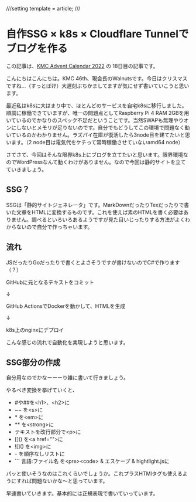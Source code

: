 ///setting
template = article;
///

# 自作SSG × k8s × Cloudflare Tunnelでブログを作る

この記事は、[KMC Advent Calendar 2022](https://adventar.org/calendars/8005) の 18日目の記事です。

こんにちはこんにちは。KMC 46th、現会長のWalnutsです。今日はクリスマスですね...（すっとぼけ）大遅刻ぶちかましてますが気にせず書いていこうと思います。

最近私はk8sに大はまり中で、ほとんどのサービスを自宅k8sに移行しました。順調に稼働できていますが、唯一の問題点としてRaspberry Pi 4 RAM 2GBを用いているのでかなりのスペック不足だということです。当然SWAPも無理やりオンにしないとメモリが足りないのです。自分でもどうしてこの環境で問題なく動いているのかわかりません。ラズパイ在庫が復活したら3node目を建てたいと思います。（2 node目は電気代をケチって常時稼働させていないamd64 node）

さてさて、今回はそんな限界k8s上にブログを立てたいと思います。限界環境なのでWordPressなんて動くわけがありません。なので今回は静的サイトを立てていきましょう。

## SSG？

SSGは「静的サイトジェネレータ」です。MarkDownだったりTexだったりで書いた文章をHTMLに変換するものです。これを使えば素のHTMLを書く必要はありません。調べるといろいろあるようですが見た目いじったりする方法がよくわからないので自分で作っちゃいます。

## 流れ

JSだったりGoだったりで書くとよさそうですが書けないのでC#で作ります（？）

GitHubに元となるテキストをコミット

↓

GitHub ActionsでDockerを動かして、HTMLを生成

↓

k8s上のnginxにデプロイ

こんな感じの流れで自動化を実現しようと思います。
## SSG部分の作成
自分用なのでかなーーーり雑に書いて行きましょう。

やるべき変換を挙げていくと、

- #や##を\<h1>、\<h2>に
- ~~ を\<s>に
- \* を\<em>に
- ** を\<strong>に
- テキストを改行部分で\<p>に
- \[]() を\<a href="">に
- !\[]() を\<img>に
- \- を順序なしリストに
- \``` 言語:ファイル名 を\<pre>\<code> & エスケープ & hightlight.jsに

パッと使いそうなのはこれくらいでしょうか。これプラスHTMlタグも使えるようにすれば問題ないかな～と思っています。


早速書いていきます。基本的には正規表現で書いていっています。
```c_sharp

```